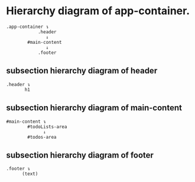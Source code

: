 # Hierarchy diagram of app-container.
```
.app-container ↴  
            .header
               ↓
        #main-content
               ↓ 
            .footer 
```

## subsection hierarchy diagram of header
```
.header ↴
       h1
```

## subsection hierarchy diagram of main-content
```
#main-content ↴ 
        #todoLists-area
              ↓
        #todos-area
```

## subsection hierarchy diagram of footer
```
.footer ↴ 
      (text)        
```